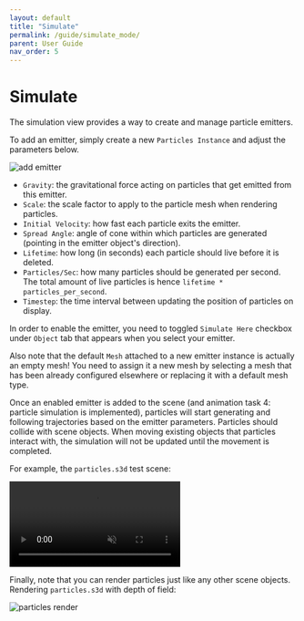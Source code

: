 ```yaml
---
layout: default
title: "Simulate"
permalink: /guide/simulate_mode/
parent: User Guide
nav_order: 5
---
```


# Simulate

The simulation view provides a way to create and manage particle emitters. 

To add an emitter, simply create a new `Particles Instance` and adjust the parameters below.

![add emitter](add_emitter.png)

- `Gravity`: the gravitational force acting on particles that get emitted from this emitter.
- `Scale`: the scale factor to apply to the particle mesh when rendering particles.
- `Initial Velocity`: how fast each particle exits the emitter.
- `Spread Angle`: angle of cone within which particles are generated (pointing in the emitter object's direction).
- `Lifetime`: how long (in seconds) each particle should live before it is deleted.
- `Particles/Sec`: how many particles should be generated per second. The total amount of live particles is hence `lifetime * particles_per_second`.
- `Timestep`: the time interval between updating the position of particles on display. 

In order to enable the emitter, you need to toggled `Simulate Here` checkbox under `Object` tab that appears when you select your emitter.

Also note that the default `Mesh` attached to a new emitter instance is actually an empty mesh! You need to assign it a new mesh by selecting a mesh that has been already configured elsewhere or replacing it with a default mesh type.

Once an enabled emitter is added to the scene (and animation task 4: particle simulation is implemented), particles will start generating and following trajectories based on the emitter parameters. Particles should collide with scene objects. When moving existing objects that particles interact with, the simulation will not be updated until the movement is completed. 

For example, the `particles.s3d` test scene:

<video src="{{ site.baseurl }}/guide/simulate_mode/guide-simulate-1.mp4" controls preload muted loop style="max-width: 100%; margin: 0 auto;"></video>

Finally, note that you can render particles just like any other scene objects. Rendering `particles.s3d` with depth of field:

![particles render](render.png)
